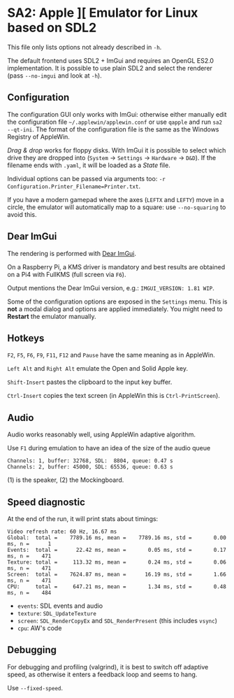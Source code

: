 # SA2: Apple ][ Emulator for Linux based on SDL2

This file only lists options not already described in ``-h``.

The default frontend uses SDL2 + ImGui and requires an OpenGL ES2.0 implementation. It is possible to use plain SDL2 and select the renderer (pass ``--no-imgui`` and look at ``-h``).

## Configuration

The configuration GUI only works with ImGui: otherwise either manually edit the configuration file ``~/.applewin/applewin.conf`` or use ``qapple`` and run ``sa2 --qt-ini``.
The format of the configuration file is the same as the Windows Registry of AppleWin.

*Drag & drop* works for floppy disks. With ImGui it is possible to select which drive they are dropped into (`System` -> `Settings` -> `Hardware` -> `D&D`).
If the filename ends with `.yaml`, it will be loaded as a *State* file.

Individual options can be passed via arguments too: ``-r Configuration.Printer_Filename=Printer.txt``.

If you have a modern gamepad where the axes (``LEFTX`` and ``LEFTY``) move in a circle, the emulator will automatically map to a square: use ``--no-squaring`` to avoid this.

## Dear ImGui

The rendering is performed with [Dear ImGui](https://github.com/ocornut/imgui).

On a Raspberry Pi, a KMS driver is mandatory and best results are obtained on a Pi4 with FullKMS (full screen via ``F6``).

Output mentions the Dear ImGui version, e.g.: ``IMGUI_VERSION: 1.81 WIP``.

Some of the configuration options are exposed in the ``Settings`` menu. This is **not** a modal dialog and options are applied immediately. You might need to **Restart** the emulator manually.

## Hotkeys

``F2``, ``F5``, ``F6``, ``F9``, ``F11``, ``F12`` and ``Pause``  have the same meaning as in AppleWin.

``Left Alt`` and ``Right Alt`` emulate the Open and Solid Apple key.

``Shift-Insert`` pastes the clipboard to the input key buffer.

``Ctrl-Insert`` copies the text screen (in AppleWin this is ``Ctrl-PrintScreen``).

## Audio

Audio works reasonably well, using AppleWin adaptive algorithm.

Use ``F1`` during emulation to have an idea of the size of the audio queue

```
Channels: 1, buffer: 32768, SDL:  8804, queue: 0.47 s
Channels: 2, buffer: 45000, SDL: 65536, queue: 0.63 s
```
(1) is the speaker, (2) the Mockingboard.

## Speed diagnostic

At the end of the run, it will print stats about timings:
```
Video refresh rate: 60 Hz, 16.67 ms
Global:  total =    7789.16 ms, mean =    7789.16 ms, std =       0.00 ms, n =      1
Events:  total =      22.42 ms, mean =       0.05 ms, std =       0.17 ms, n =    471
Texture: total =     113.32 ms, mean =       0.24 ms, std =       0.06 ms, n =    471
Screen:  total =    7624.87 ms, mean =      16.19 ms, std =       1.66 ms, n =    471
CPU:     total =     647.21 ms, mean =       1.34 ms, std =       0.48 ms, n =    484
```

- ``events``: SDL events and audio
- ``texture``: ``SDL_UpdateTexture``
- ``screen``: ``SDL_RenderCopyEx`` and ``SDL_RenderPresent`` (this includes ``vsync``)
- ``cpu``: AW's code

## Debugging

For debugging and profiling (valgrind), it is best to switch off adaptive speed, as otherwise it enters a feedback loop and seems to hang.

Use ``--fixed-speed``.
